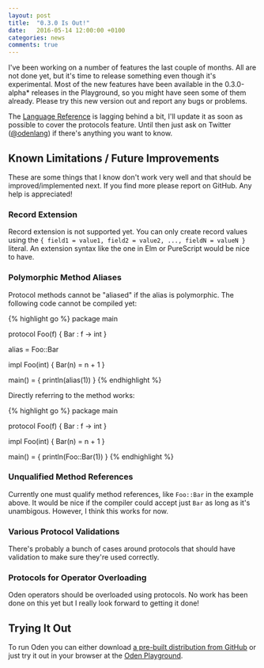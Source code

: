 ```yaml
---
layout: post
title:  "0.3.0 Is Out!"
date:   2016-05-14 12:00:00 +0100
categories: news
comments: true
---
```


I've been working on a number of features the last couple of months. All are
not done yet, but it's time to release something even though it's experimental.
Most of the new features have been available in the 0.3.0-alpha\* releases in
the Playground, so you might have seen some of them already. Please try this
new version out and report any bugs or problems.

The [Language Reference](/user-guide/language-reference/) is lagging behind a
bit, I'll update it as soon as possible to cover the protocols feature. Until
then just ask on Twitter ([@odenlang](https://twitter.com/odenlang)) if there's
anything you want to know.

## Known Limitations / Future Improvements

These are some things that I know don't work very well and that should be
improved/implemented next. If you find more please report on GitHub. Any help
is appreciated!

### Record Extension

Record extension is not supported yet. You can only create record values
using the `{ field1 = value1, field2 = value2, ..., fieldN = valueN }`
literal. An extension syntax like the one in Elm or PureScript would be nice to
have.

### Polymorphic Method Aliases

Protocol methods cannot be "aliased" if the alias is polymorphic. The
following code cannot be compiled yet:

{% highlight go %}
package main

protocol Foo(f) {
  Bar : f -> int
}

alias = Foo::Bar

impl Foo(int) {
  Bar(n) = n + 1
}

main() = {
  println(alias(1))
}
{% endhighlight %}

Directly referring to the method works:

{% highlight go %}
package main

protocol Foo(f) {
  Bar : f -> int
}

impl Foo(int) {
  Bar(n) = n + 1
}

main() = {
  println(Foo::Bar(1))
}
{% endhighlight %}

### Unqualified Method References

Currently one must qualify method references, like `Foo::Bar` in the example
above. It would be nice if the compiler could accept just `Bar` as long as it's
unambigous. However, I think this works for now.

### Various Protocol Validations

There's probably a bunch of cases around protocols that should have validation
to make sure they're used correctly.

### Protocols for Operator Overloading

Oden operators should be overloaded using protocols. No work has been done on
this yet but I really look forward to getting it done!

## Trying It Out

To run Oden you can either download [a pre-built distribution from
GitHub](https://github.com/oden-lang/oden/releases/tag/0.3.0) or just try it
out in your browser at the [Oden
Playground](https://playground.oden-lang.org/).
